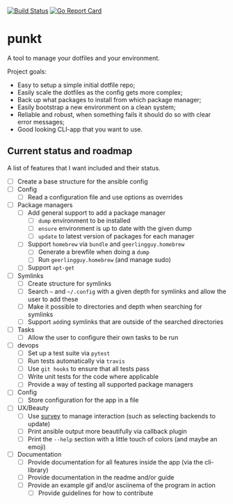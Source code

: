 [![Build Status](https://travis-ci.org/mbark/punkt.svg?branch=master)](https://travis-ci.org/mbark/punkt) [![Go Report Card](https://goreportcard.com/badge/gojp/goreportcard)](https://goreportcard.com/report/gojp/goreportcard)

# punkt
A tool to manage your dotfiles and your environment.

Project goals:
- Easy to setup a simple initial dotfile repo;
- Easily scale the dotfiles as the config gets more complex;
- Back up what packages to install from which package manager;
- Easily bootstrap a new environment on a clean system;
- Reliable and robust, when something fails it should do so with clear error messages;
- Good looking CLI-app that you want to use.

## Current status and roadmap
A list of features that I want included and their status. 

- [ ] Create a base structure for the ansible config
- [ ] Config
  - [ ] Read a configuration file and use options as overrides
- [ ] Package managers
  - [ ] Add general support to add a package manager
    - [ ] `dump` environment to be installed
    - [ ] `ensure` environment is up to date with the given dump
    - [ ] `update` to latest version of packages for each manager
  - [ ] Support `homebrew` via `bundle` and `geerlingguy.homebrew`
    - [ ] Generate a brewfile when doing a `dump`
    - [ ] Run `geerlingguy.homebrew` (and manage sudo)
  - [ ] Support `apt-get`
- [ ] Symlinks
  - [ ] Create structure for symlinks
  - [ ] Search `~` and `~/.config` with a given depth for symlinks and allow the user to add these
  - [ ] Make it possible to directories and depth when searching for symlinks
  - [ ] Support `add`ing symlinks that are outside of the searched directories
- [ ] Tasks
  - [ ] Allow the user to configure their own tasks to be run
- [ ] devops
  - [ ] Set up a test suite via `pytest`
  - [ ] Run tests automatically via `travis`
  - [ ] Use `git hooks` to ensure that all tests pass
  - [ ] Write unit tests for the code where applicable
  - [ ] Provide a way of testing all supported package managers 
- [ ] Config
  - [ ] Store configuration for the app in a file
- [ ] UX/Beauty
  - [ ] Use [survey](https://github.com/AlecAivazis/survey) to manage interaction (such as selecting backends to update)
  - [ ] Print ansible output more beautifully via callback plugin
  - [ ] Print the `--help` section with a little touch of colors (and maybe an emoji) 
- [ ] Documentation
  - [ ] Provide documentation for all features inside the app (via the cli-library)
  - [ ] Provide documentation in the readme and/or guide
  - [ ] Provide an example gif and/or asciinema of the program in action
      - [ ] Provide guidelines for how to contribute 
